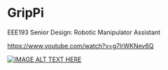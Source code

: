 # GripPi
EEE193 Senior Design: Robotic Manipulator Assistant

https://www.youtube.com/watch?v=g7lrWKNev6Q

[![IMAGE ALT TEXT HERE](https://img.youtube.com/vi/g7lrWKNev6Q/0.jpg)](https://www.youtube.com/watch?v=g7lrWKNev6Q)

